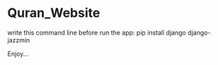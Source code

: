 # Quran_Website

write this command line before run the app:
  pip install django django-jazzmin


Enjoy...
